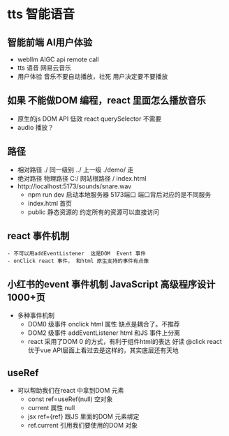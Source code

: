 # tts 智能语音

## 智能前端  AI用户体验
- webllm
    AIGC api remote call
- tts 语音 
    网易云音乐
- 用户体验
    音乐不要自动播放，社死
    用户决定要不要播放

## 如果 不能做DOM 编程，react 里面怎么播放音乐
- 原生的js DOM API 低效  react querySelector 不需要
- audio 播放？

## 路径
- 相对路径
    ./ 同一级别
    ../ 上一级
    ./demo/ 走
- 绝对路径
    物理路径 C:/
    网站根路径 /  index.html
- http://localhost:5173/sounds/snare.wav
    - npm run dev 启动本地服务器 5173端口
    端口背后对应的是不同服务
    - index.html 首页
    - public 静态资源的 
        约定所有的资源可以直接访问

## react 事件机制
    - 不可以用addEventListener  这是DOM  Event 事件
    - onClick react 事件， 和html 原生支持的事件有点像


## 小红书的event 事件机制  JavaScript 高级程序设计 1000+页
- 多种事件机制
    - DOM0 级事件
        onclick html 属性 缺点是耦合了。不推荐
    - DOM2 级事件
        addEventListener  html 和JS 事件上分离
    - react
        采用了DOM 0 的方式，有利于组件html的表达  好读
        @click react 优于vue
        API层面上看过去是这样的，其实底层还有天地

## useRef
- 可以帮助我们在react 中拿到DOM 元素
    - const ref=useRef(null) 空对象
    - current 属性 null 
    - jsx ref={ref}   跟JS 里面的DOM 元素绑定
    - ref.current  引用我们要使用的DOM 对象     